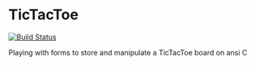 # TicTacToe

[![Build Status](https://travis-ci.org/serpi90/TicTacToe.svg?branch=short)](https://travis-ci.org/serpi90/TicTacToe)

Playing with forms to store and manipulate a TicTacToe board on ansi C
